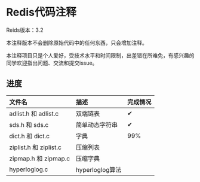 # Redis代码注释

Reids版本：3.2

本注释版本不会删除原始代码中的任何东西，只会增加注释。

本注释项目只是个人爱好，受技术水平和时间限制，出差错在所难免，有感兴趣的同学欢迎指出问题、交流和提交issue。

## 进度

|  文件名  | 描述    | 完成情况
|:------------------|:------------------|:------------------
| adlist.h 和 adlist.c  | 双端链表 | ✔
| sds.h 和 sds.c | 简单动态字符串 | ✔
| dict.h 和 dict.c | 字典 | 99%
| ziplist.h 和 ziplist.c | 压缩列表 |
| zipmap.h 和 zipmap.c | 压缩字典 |
| hyperloglog.c | hyperloglog算法 |